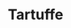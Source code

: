 ---
title: Tartuffe
year: 1966
opening_date: 1966-04-08
closing_date: 1966-04-16
layout: productions
image:
image_caption:
image_credit:
playbill:
category:
Theatre: Theatre Jacksonville
Venue: Little Theatre
cast:
  Madame Pernelle: Elise Hallowes
  Elmire: Evelyn Hughes
  Dorine: Lois Lee Stewart
  Damis: Tom Bridwell
  Mariane: Marcy Massaniso
  Cleante: William Cudlipp
  Flipote: Joanne Ingerson
  Monsieur Orgon: Norman Howard
  Valere: Bud Emerson
  Manservant to Tartuffe: Frank Nearhoof
  Tartuffe: Lowell King
  Loyale: Edward von Rosenberger
  An Officer: Pete Setley
  1st Sergeant: Harold Nearhoof
  2nd Sergeant: Frank Nearhoof
crew:
  Director: George Ballis
  Production Designer: Larry Riddle
  Stage Manager: 
    - Harold Nearhoof
    - Frank Nearhoof
  Lighting: 
    - Charles Vance
    - Frank Berman
    - A. Ira Fink
    - William Cudlipp
  Costumes: 
    - Mrs. Harold L. Nearhoof
    - Mrs. Frank Berman
    - Mrs. James Coleman
    - Mrs. James Perry
  Properties: 
    - Gladys M. Dale
    - Ellen Black
    - Esther Barnes
    - Judy Pryor
    - Maria Alarcon
  Make-up: 
    - Mrs. John Conner
    - Gertrude Moller
    - Doris Thornhill
  Scenery: 
    - Pete Setley
    - Maria Alarcon
    - Hal Loweeree
    - Robert Agnew
    - Eve DuPlig
    - Anita Purcell
    - Charles Vance
    - Gladys Dale
    - Dixie Cohen
    - David Kent
  Music Suggestions: Rosalind MacEnulty
understudies:
orchestra:
external_links:
---